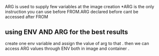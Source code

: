 ##
ARG is used to supply few variables at the image creation 
*ARG is the only instruction you can use before FROM.ARG declared before cant be accessed after FROM

## using  ENV AND ARG  for the best results
create one env variable and assign the value of arg to that .
then we can access ARG values through ENV both in image and container .

